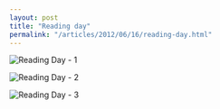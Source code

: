 ```yaml
---
layout: post
title: "Reading day"
permalink: "/articles/2012/06/16/reading-day.html"
---
```


![Reading Day - 1](http://farm8.staticflickr.com/7223/7379055052_8e1883938e_z.jpg)

![Reading Day - 2](http://farm9.staticflickr.com/8149/7379685448_98af1cb3da_z.jpg)

![Reading Day - 3](http://farm8.staticflickr.com/7104/7379684018_68a239bbec_z.jpg)
